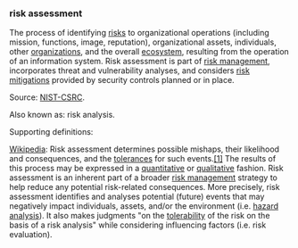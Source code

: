 ### risk assessment

<p class="c8"><span>The process of identifying </span><span class="c2"><a class="c3" href="#h.qzpr4qua4ble">risks</a></span><span>&nbsp;to organizational operations (including mission, functions, image, reputation), organizational assets, individuals, other </span><span class="c2"><a class="c3" href="#h.z27mp1358pi9">organizations</a></span><span>, and the overall </span><span class="c2"><a class="c3" href="#h.h47f86smlz4y">ecosystem</a></span><span>, resulting from the operation of an information system. Risk assessment is part of </span><span class="c2"><a class="c3" href="#h.8i5edrs9npxn">risk management</a></span><span>, incorporates threat and vulnerability analyses, and considers </span><span class="c2"><a class="c3" href="#h.lmnt77k1l43b">risk mitigations</a></span><span class="c0">&nbsp;provided by security controls planned or in place.</span></p><p class="c8"><span>Source: </span><span class="c2"><a class="c3" href="https://www.google.com/url?q=https://csrc.nist.gov/glossary/term/risk_assessment&amp;sa=D&amp;source=editors&amp;ust=1706779842808521&amp;usg=AOvVaw0_izcuYP_RjrTb7bW2dx9G">NIST-CSRC</a></span><span class="c0">.</span></p><p class="c8"><span class="c0">Also known as: risk analysis.</span></p><p class="c8"><span class="c0">Supporting definitions:</span></p><p class="c8"><span class="c2"><a class="c3" href="https://www.google.com/url?q=https://en.wikipedia.org/wiki/Risk_assessment&amp;sa=D&amp;source=editors&amp;ust=1706779842808879&amp;usg=AOvVaw0TRnBpy_lTWkZIc1VWkgve">Wikipedia</a></span><span>: Risk assessment determines possible mishaps, their likelihood and consequences, and the </span><span class="c2"><a class="c3" href="https://www.google.com/url?q=https://en.wikipedia.org/wiki/Engineering_tolerance&amp;sa=D&amp;source=editors&amp;ust=1706779842809135&amp;usg=AOvVaw1ziTOIPQOjGJj2zT3lS5RH">tolerances</a></span><span>&nbsp;for such events.</span><span class="c2 c22"><a class="c3" href="https://www.google.com/url?q=https://en.wikipedia.org/wiki/Risk_assessment%23cite_note-RausandRisk13-1&amp;sa=D&amp;source=editors&amp;ust=1706779842809335&amp;usg=AOvVaw0BgMklJS_Mf_Qd2jQZvo_X">[1]</a></span><span>&nbsp;The results of this process may be expressed in a </span><span class="c2"><a class="c3" href="https://www.google.com/url?q=https://en.wikipedia.org/wiki/Quantitative_property&amp;sa=D&amp;source=editors&amp;ust=1706779842809532&amp;usg=AOvVaw33G0DBlM3Os7Xrm8TzhSn6">quantitative</a></span><span>&nbsp;or </span><span class="c2"><a class="c3" href="https://www.google.com/url?q=https://en.wikipedia.org/wiki/Qualitative_data&amp;sa=D&amp;source=editors&amp;ust=1706779842809713&amp;usg=AOvVaw0s0ur-IzYXVNFNjVf34zsW">qualitative</a></span><span>&nbsp;fashion. Risk assessment is an inherent part of a broader </span><span class="c2"><a class="c3" href="https://www.google.com/url?q=https://en.wikipedia.org/wiki/Risk_management&amp;sa=D&amp;source=editors&amp;ust=1706779842809894&amp;usg=AOvVaw1X2owjflEoUDxxWe_SQKhi">risk management</a></span><span>&nbsp;strategy to help reduce any potential risk-related consequences. More precisely, risk assessment identifies and analyses potential (future) events that may negatively impact individuals, assets, and/or the environment (i.e. </span><span class="c2"><a class="c3" href="https://www.google.com/url?q=https://en.wikipedia.org/wiki/Hazard_analysis&amp;sa=D&amp;source=editors&amp;ust=1706779842810108&amp;usg=AOvVaw1gugCI4IdClGlHX5dj0KOf">hazard analysis</a></span><span>). It also makes judgments "on the </span><span class="c2"><a class="c3" href="https://www.google.com/url?q=https://en.wikipedia.org/wiki/Tolerability&amp;sa=D&amp;source=editors&amp;ust=1706779842810284&amp;usg=AOvVaw3l206Kol0stpbrX1bwFB6e">tolerability</a></span><span class="c0">&nbsp;of the risk on the basis of a risk analysis" while considering influencing factors (i.e. risk evaluation).</span></p>